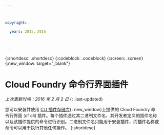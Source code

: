 ```yaml
---

 

copyright:

  years: 2015，2016

 

---
```


{:shortdesc: .shortdesc}
{:codeblock: .codeblock}
{:screen: .screen}
{:new_window: target="_blank"}

# Cloud Foundry 命令行界面插件

*上次更新时间：2016 年 2 月 2 日*
{: .last-updated}

您可以安装并使用 [CLI 插件存储库](http://plugins.ng.bluemix.net/){: new_window}上提供的 Cloud Foundry 命令行界面 (cf cli) 插件。每个插件通过其二进制文件名、其开发者定义的插件名称以及该插件提供的命令进行识别。二进制文件名只能用于安装插件，而插件名称或命令可以用于执行其他任何操作。
{:shortdesc}
